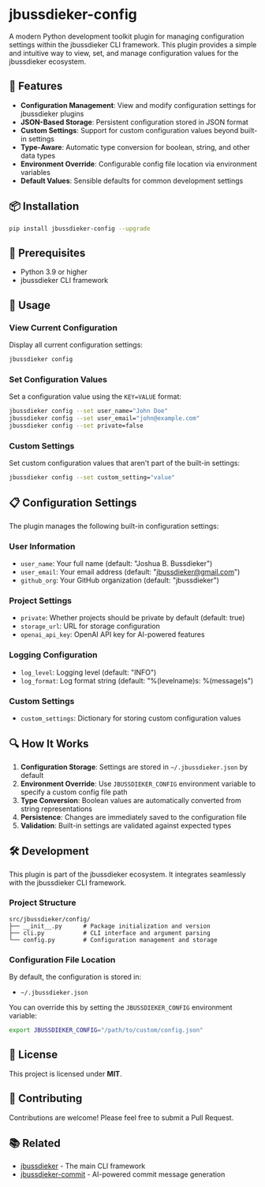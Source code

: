 # jbussdieker-config

A modern Python development toolkit plugin for managing configuration settings within the jbussdieker CLI framework. This plugin provides a simple and intuitive way to view, set, and manage configuration values for the jbussdieker ecosystem.

## 🚀 Features

- **Configuration Management**: View and modify configuration settings for jbussdieker plugins
- **JSON-Based Storage**: Persistent configuration stored in JSON format
- **Custom Settings**: Support for custom configuration values beyond built-in settings
- **Type-Aware**: Automatic type conversion for boolean, string, and other data types
- **Environment Override**: Configurable config file location via environment variables
- **Default Values**: Sensible defaults for common development settings

## 📦 Installation

```bash
pip install jbussdieker-config --upgrade
```

## 🔧 Prerequisites

- Python 3.9 or higher
- jbussdieker CLI framework

## 🎯 Usage

### View Current Configuration

Display all current configuration settings:

```bash
jbussdieker config
```

### Set Configuration Values

Set a configuration value using the `KEY=VALUE` format:

```bash
jbussdieker config --set user_name="John Doe"
jbussdieker config --set user_email="john@example.com"
jbussdieker config --set private=false
```

### Custom Settings

Set custom configuration values that aren't part of the built-in settings:

```bash
jbussdieker config --set custom_setting="value"
```

## 📋 Configuration Settings

The plugin manages the following built-in configuration settings:

### User Information
- `user_name`: Your full name (default: "Joshua B. Bussdieker")
- `user_email`: Your email address (default: "jbussdieker@gmail.com")
- `github_org`: Your GitHub organization (default: "jbussdieker")

### Project Settings
- `private`: Whether projects should be private by default (default: true)
- `storage_url`: URL for storage configuration
- `openai_api_key`: OpenAI API key for AI-powered features

### Logging Configuration
- `log_level`: Logging level (default: "INFO")
- `log_format`: Log format string (default: "%(levelname)s: %(message)s")

### Custom Settings
- `custom_settings`: Dictionary for storing custom configuration values

## 🔍 How It Works

1. **Configuration Storage**: Settings are stored in `~/.jbussdieker.json` by default
2. **Environment Override**: Use `JBUSSDIEKER_CONFIG` environment variable to specify a custom config file path
3. **Type Conversion**: Boolean values are automatically converted from string representations
4. **Persistence**: Changes are immediately saved to the configuration file
5. **Validation**: Built-in settings are validated against expected types

## 🛠️ Development

This plugin is part of the jbussdieker ecosystem. It integrates seamlessly with the jbussdieker CLI framework.

### Project Structure

```
src/jbussdieker/config/
├── __init__.py      # Package initialization and version
├── cli.py           # CLI interface and argument parsing
└── config.py        # Configuration management and storage
```

### Configuration File Location

By default, the configuration is stored in:
- `~/.jbussdieker.json`

You can override this by setting the `JBUSSDIEKER_CONFIG` environment variable:

```bash
export JBUSSDIEKER_CONFIG="/path/to/custom/config.json"
```

## 📝 License

This project is licensed under **MIT**.

## 🤝 Contributing

Contributions are welcome! Please feel free to submit a Pull Request.

## 📚 Related

- [jbussdieker](https://pypi.org/project/jbussdieker/) - The main CLI framework
- [jbussdieker-commit](https://pypi.org/project/jbussdieker-commit/) - AI-powered commit message generation
